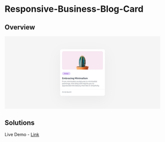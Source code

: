 # Responsive-Business-Blog-Card


<!-- OVERVIEW -->

## Overview

![screenshot](https://github.com/krish144/Minimal-Blog-Card/blob/main/dccl--responsive-mini-blog-card/assets/img/Screenshot%202023-11-28%20063439.jpg)



## Solutions

Live Demo - [Link]([https://famous-choux-4c3dbf.netlify.app/](https://incandescent-flan-766456.netlify.app/)https://incandescent-flan-766456.netlify.app/)
